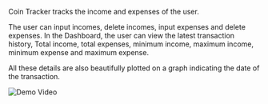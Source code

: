 Coin Tracker tracks the income and expenses of the user.


The user can input incomes, delete incomes, input expenses and delete expenses. 
In the Dashboard, the user can view the latest transaction history, Total income, total expenses, minimum income, maximum income, minimum expense and maximum expense. 

All these details are also beautifully plotted on a graph indicating the date of the transaction. 

![ Demo Video](https://drive.google.com/file/d/1xe6RiPamYHGy0AeMe_d59joj0MTtWz8e/view?usp=drive_link)
